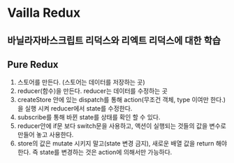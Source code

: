 # Vailla Redux

## 바닐라자바스크립트 리덕스와 리엑트 리덕스에 대한 학습

## Pure Redux

1. 스토어를 만든다. (스토어는 데이터를 저장하는 곳)
2. reducer(함수)을 만든다. reducer는 데이터를 수정하는 곳
3. createStore 안에 있는 dispatch를 통해 action(무조건 객체, type 이여만 한다.)을 실행 시켜 reducer에서 state를 수정한다.
4. subscribe를 통해 바뀐 state를 상태를 확인 할 수 있다.
5. reducer안에 if문 보다 switch문을 사용하고, 액션이 실행되는 것들의 값을 변수로 만들어 놓고 사용한다.
6. store의 값은 mutate 시키지 말고(state 변경 금지), 새로운 배열 값을 return 해야한다. 즉 state를 변경하는 것은 action에 의해서만 가능하다.
